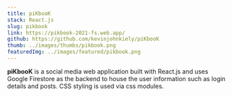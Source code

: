 ```yaml
---
title: piKbooK
stack: React.js
slug: pikbook
link: https://pikbook-2021-fs.web.app/
github: https://github.com/kevinjohnkiely/piKbooK
thumb: ../images/thumbs/pikbook.png
featuredImg: ../images/featured/pikbook.png
---
```


**piKbooK** is a social media web application built with React.js and uses Google Firestore as the backend to
house the user information such as login details and posts. CSS styling is used via css modules.